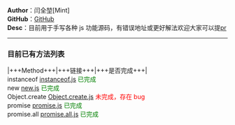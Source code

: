 **Author**：闫全堃[Mint]  
**GitHub**：[GitHub](https://github.com/yanquankun/learn)  
**Desc**：目前用于手写各种 js 功能源码，有错误地址或更好解法欢迎大家可以提[pr](https://github.com/yanquankun/learn/pulls)  

---

### 目前已有方法列表

|+++Method+++|+++链接+++|+++是否完成+++|  
instanceof [instanceof.js](./instanceof.js) <font color=green>已完成</font>  
new [new.js](./new.js) <font color=green>已完成</font>  
Object.create [Object.create.js](./Object.create.js) <font color=red>未完成，存在 bug</font>  
promise [promise.js](./promise.js) <font color=green>已完成</font>  
promise.all [promise.all.js](./promise.all.js) <font color=green>已完成</font>  
